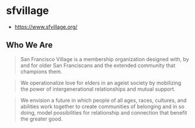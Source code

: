 # sfvillage

* https://www.sfvillage.org/

## Who We Are

>San Francisco Village is a membership organization designed with, by and for older San Franciscans and the extended community that champions them.

>We operationalize love for elders in an ageist society by mobilizing the power of intergenerational relationships and mutual support.

>We envision a future in which people of all ages, races, cultures, and abilities work together to create communities of belonging and in so doing, model possibilities for relationship and connection that benefit the greater good.
